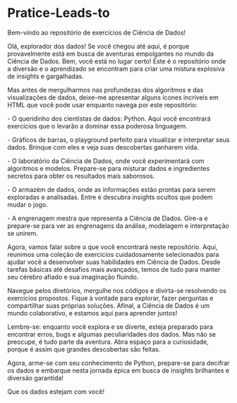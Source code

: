 # Pratice-Leads-to
Bem-vindo ao repositório de exercícios de Ciência de Dados!

Olá, explorador dos dados! Se você chegou até aqui, é porque provavelmente está em busca de aventuras empolgantes no mundo da Ciência de Dados. Bem, você está no lugar certo! Este é o repositório onde a diversão e o aprendizado se encontram para criar uma mistura explosiva de insights e gargalhadas.

Mas antes de mergulharmos nas profundezas dos algoritmos e das visualizações de dados, deixe-me apresentar alguns ícones incríveis em HTML que você pode usar enquanto navega por este repositório:

<i class="fab fa-python"></i> - O queridinho dos cientistas de dados: Python. Aqui você encontrará exercícios que o levarão a dominar essa poderosa linguagem.

<i class="fas fa-chart-bar"></i> - Gráficos de barras, o playground perfeito para visualizar e interpretar seus dados. Brinque com eles e veja suas descobertas ganharem vida.

<i class="fas fa-flask"></i> - O laboratório da Ciência de Dados, onde você experimentará com algoritmos e modelos. Prepare-se para misturar dados e ingredientes secretos para obter os resultados mais saborosos.

<i class="fas fa-database"></i> - O armazém de dados, onde as informações estão prontas para serem exploradas e analisadas. Entre e descubra insights ocultos que podem mudar o jogo.

<i class="fas fa-cogs"></i> - A engrenagem mestra que representa a Ciência de Dados. Gire-a e prepare-se para ver as engrenagens da análise, modelagem e interpretação se unirem.

Agora, vamos falar sobre o que você encontrará neste repositório. Aqui, reunimos uma coleção de exercícios cuidadosamente selecionados para ajudar você a desenvolver suas habilidades em Ciência de Dados. Desde tarefas básicas até desafios mais avançados, temos de tudo para manter seu cérebro afiado e sua imaginação fluindo.

Navegue pelos diretórios, mergulhe nos códigos e divirta-se resolvendo os exercícios propostos. Fique à vontade para explorar, fazer perguntas e compartilhar suas próprias soluções. Afinal, a Ciência de Dados é um mundo colaborativo, e estamos aqui para aprender juntos!

Lembre-se: enquanto você explora e se diverte, esteja preparado para encontrar erros, bugs e algumas peculiaridades dos dados. Mas não se preocupe, é tudo parte da aventura. Abra espaço para a curiosidade, porque é assim que grandes descobertas são feitas.

Agora, arme-se com seu conhecimento de Python, prepare-se para decifrar os dados e embarque nesta jornada épica em busca de insights brilhantes e diversão garantida!

<i class="fas fa-rocket"></i> Que os dados estejam com você! <i class="fas fa-rocket"></i>
